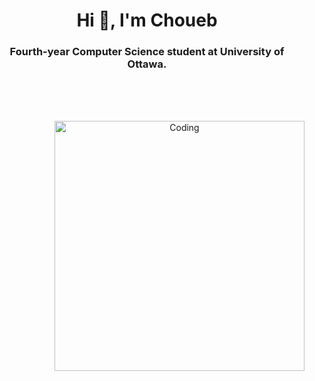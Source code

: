 <h1 align="center">Hi 👋, I'm Choueb</h1>
<h3 align="center"> Fourth-year Computer Science student at University of Ottawa.</h3>

<br>
<br>
<br>

<p align="center">
      <img src="https://cdn.dribbble.com/users/330915/screenshots/3587000/10_coding_dribbble.gif" alt="Coding"align="right" width="400" >
</p>



